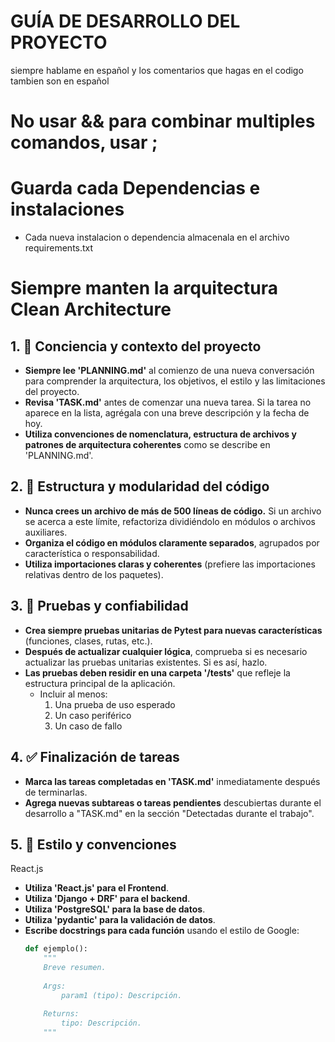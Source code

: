 # GUÍA DE DESARROLLO DEL PROYECTO
siempre hablame en español y los comentarios que hagas en el codigo tambien son en español
# No usar && para combinar multiples comandos, usar ;
# Guarda cada Dependencias e instalaciones
- Cada nueva instalacion o dependencia almacenala en el archivo requirements.txt
# Siempre manten la arquitectura  Clean Architecture

## 1. 🔄 Conciencia y contexto del proyecto
- **Siempre lee 'PLANNING.md'** al comienzo de una nueva conversación para comprender la arquitectura, los objetivos, el estilo y las limitaciones del proyecto.
- **Revisa 'TASK.md'** antes de comenzar una nueva tarea. Si la tarea no aparece en la lista, agrégala con una breve descripción y la fecha de hoy.
- **Utiliza convenciones de nomenclatura, estructura de archivos y patrones de arquitectura coherentes** como se describe en 'PLANNING.md'.
 
## 2. 🧱 Estructura y modularidad del código
- **Nunca crees un archivo de más de 500 líneas de código.** Si un archivo se acerca a este límite, refactoriza dividiéndolo en módulos o archivos auxiliares.
- **Organiza el código en módulos claramente separados**, agrupados por característica o responsabilidad.
- **Utiliza importaciones claras y coherentes** (prefiere las importaciones relativas dentro de los paquetes).
 
## 3. 🧪 Pruebas y confiabilidad
- **Crea siempre pruebas unitarias de Pytest para nuevas características** (funciones, clases, rutas, etc.).
- **Después de actualizar cualquier lógica**, comprueba si es necesario actualizar las pruebas unitarias existentes. Si es así, hazlo.
- **Las pruebas deben residir en una carpeta '/tests'** que refleje la estructura principal de la aplicación.
  - Incluir al menos:
    1. Una prueba de uso esperado
    2. Un caso periférico
    3. Un caso de fallo
 
## 4. ✅ Finalización de tareas
- **Marca las tareas completadas en 'TASK.md'** inmediatamente después de terminarlas.
- **Agrega nuevas subtareas o tareas pendientes** descubiertas durante el desarrollo a "TASK.md" en la sección "Detectadas durante el trabajo".
 
## 5. 📎 Estilo y convenciones
React.js

- **Utiliza 'React.js' para el Frontend**.
- **Utiliza 'Django + DRF' para el backend**.
- **Utiliza 'PostgreSQL' para la base de datos**.
- **Utiliza 'pydantic' para la validación de datos**.
- **Escribe docstrings para cada función** usando el estilo de Google:
  ```python
  def ejemplo():
      """
      Breve resumen.
 
      Args:
          param1 (tipo): Descripción.
 
      Returns:
          tipo: Descripción.
      """